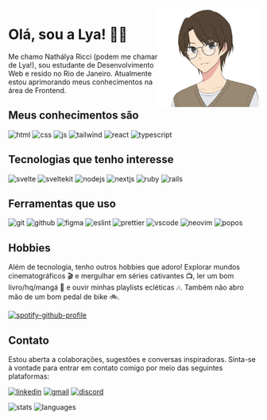 <a href="https://picrew.me/en/image_maker/2224422" title="Picrew image">
  <img align="right" src="./assets/picrew.png" alt="Illustation of a girl with glasses and short hair" width=40% height=40% />
</a>

# Olá, sou a Lya! 👋🏻

Me chamo Nathálya Ricci (podem me chamar de Lya!), sou estudante de Desenvolvimento Web e resido no Rio de Janeiro.
Atualmente estou aprimorando meus conhecimentos na área de Frontend.

## Meus conhecimentos são

![html](https://img.shields.io/badge/HTML5-E34F26?style=for-the-badge&logo=html5&logoColor=white)
![css](https://img.shields.io/badge/CSS3-1572B6?style=for-the-badge&logo=css3&logoColor=white)
![js](https://img.shields.io/badge/JavaScript-F7DF1E?style=for-the-badge&logo=javascript&logoColor=100000)
![tailwind](https://img.shields.io/badge/Tailwind_CSS-38B2AC?style=for-the-badge&logo=tailwind-css&logoColor=white)
![react](https://img.shields.io/badge/React-20232A?style=for-the-badge&logo=react&logoColor=61DAFB)
![typescript](https://img.shields.io/badge/TypeScript-007ACC?style=for-the-badge&logo=typescript&logoColor=white)

## Tecnologias que tenho interesse

![svelte](https://img.shields.io/badge/Svelte-4A4A55?style=for-the-badge&logo=svelte&logoColor=FF3E00)
![sveltekit](https://img.shields.io/badge/SvelteKit-FF3E00?style=for-the-badge&logo=Svelte&logoColor=white)
![nodejs](https://img.shields.io/badge/Node%20js-339933?style=for-the-badge&logo=nodedotjs&logoColor=white)
![nextjs](https://img.shields.io/badge/next%20js-000000?style=for-the-badge&logo=nextdotjs&logoColor=white)
![ruby](https://img.shields.io/badge/Ruby-fefefe?style=for-the-badge&logo=ruby&logoColor=CC342D)
![rails](https://img.shields.io/badge/Ruby_on_Rails-CC0000?style=for-the-badge&logo=ruby-on-rails&logoColor=white)

## Ferramentas que uso

![git](https://img.shields.io/badge/GIT-E44C30?style=for-the-badge&logo=git&logoColor=white)
![github](https://img.shields.io/badge/GitHub-100000?style=for-the-badge&logo=github&logoColor=white)
![figma](https://img.shields.io/badge/Figma-e63946?style=for-the-badge&logo=figma&logoColor=white)
![eslint](https://img.shields.io/badge/eslint-3A33D1?style=for-the-badge&logo=eslint&logoColor=white)
![prettier](https://img.shields.io/badge/prettier-1A2C34?style=for-the-badge&logo=prettier&logoColor=F7BA3E)
![vscode](https://img.shields.io/badge/VSCode-0078D4?style=for-the-badge&logo=visual%20studio%20code&logoColor=white)
![neovim](https://img.shields.io/badge/NeoVim-%2357A143.svg?&style=for-the-badge&logo=neovim&logoColor=white)
![popos](https://img.shields.io/badge/Pop!_OS-48B9C7?style=for-the-badge&logo=Pop!_OS&logoColor=white)

## Hobbies

Além de tecnologia, tenho outros hobbies que adoro!
Explorar mundos cinematográficos 🎬 e mergulhar em séries cativantes 📺, ler um bom livro/hq/mangá 📖 e ouvir minhas playlists ecléticas 🎶.
Também não abro mão de um bom pedal de bike 🚲.

[![spotify-github-profile](https://spotify-github-profile.vercel.app/api/view?uid=ricciwitch&cover_image=true&theme=novatorem&show_offline=true&background_color=000000&interchange=true&bar_color=09ff00&bar_color_cover=true)](https://spotify-github-profile.vercel.app/api/view?uid=ricciwitch&redirect=true)

## Contato

Estou aberta a colaborações, sugestões e conversas inspiradoras. Sinta-se à vontade para entrar em contato comigo por meio das seguintes plataformas:

<a href="https://linkedin.com/in/lyaricci">![linkedin](https://img.shields.io/badge/LinkedIn-0077B5?style=for-the-badge&logo=linkedin&logoColor=white)</a>
<a href="mailto:nathalyaricci@gmail.com">![gmail](https://img.shields.io/badge/Gmail-D14836?style=for-the-badge&logo=gmail&logoColor=white)</a>
<a href="https://discord.com/users/506557042530451482">![discord](https://img.shields.io/badge/Discord-5865F2?style=for-the-badge&logo=discord&logoColor=white)</a>

![stats](https://github-readme-stats.vercel.app/api?username=lyaricci&show_icons=true&theme=highcontrast&locale=en&hide_border=true)
![languages](https://github-readme-stats.vercel.app/api/top-langs?username=lyaricci&show_icons=true&theme=highcontrast&locale=en&layout=compact&hide_border=true)
